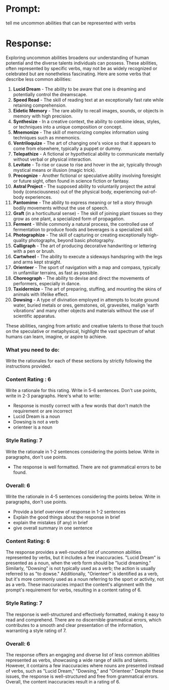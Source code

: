# Prompt:

tell me uncommon abilities that can be represented with verbs

# Response:
Exploring uncommon abilities broadens our understanding of human potential and the diverse talents individuals can possess. These abilities, often represented by specific verbs, may not be as widely recognized or celebrated but are nonetheless fascinating. Here are some verbs that describe less common abilities:

1. **Lucid Dream** - The ability to be aware that one is dreaming and potentially control the dreamscape.
2. **Speed Read** - The skill of reading text at an exceptionally fast rate while retaining comprehension.
3. **Eidetic Memory** - The rare ability to recall images, sounds, or objects in memory with high precision.
4. **Synthesize** - In a creative context, the ability to combine ideas, styles, or techniques into a unique composition or concept.
5. **Mnemonize** - The skill of memorizing complex information using techniques such as mnemonics.
6. **Ventriloquize** - The art of changing one's voice so that it appears to come from elsewhere, typically a puppet or dummy.
7. **Telepathize** - A fictional or hypothetical ability to communicate mentally without verbal or physical interaction.
8. **Levitate** - To rise or cause to rise and hover in the air, typically through mystical means or illusion (magic trick).
9. **Precognize** - Another fictional or speculative ability involving foresight or future sight, often found in science fiction or fantasy.
10. **Astral Project** - The supposed ability to voluntarily project the astral body (consciousness) out of the physical body, experiencing out-of-body experiences.
11. **Pantomime** - The ability to express meaning or tell a story through bodily movements without the use of speech.
12. **Graft** (in a horticultural sense) - The skill of joining plant tissues so they grow as one plant, a specialized form of propagation.
13. **Ferment** - While commonly a natural process, the controlled use of fermentation to produce foods and beverages is a specialized skill.
14. **Photographize** - The skill of capturing or creating exceptionally high-quality photographs, beyond basic photography.
15. **Calligraph** - The art of producing decorative handwriting or lettering with a pen or brush.
16. **Cartwheel** - The ability to execute a sideways handspring with the legs and arms kept straight.
17. **Orienteer** - The sport of navigation with a map and compass, typically in unfamiliar terrains, as fast as possible.
18. **Choreograph** - The ability to devise and direct the movements of performers, especially in dance.
19. **Taxidermize** - The art of preparing, stuffing, and mounting the skins of animals with lifelike effect.
20. **Dowsing** - A type of divination employed in attempts to locate ground water, buried metals or ores, gemstones, oil, gravesites, malign 'earth vibrations' and many other objects and materials without the use of scientific apparatus.

These abilities, ranging from artistic and creative talents to those that touch on the speculative or metaphysical, highlight the vast spectrum of what humans can learn, imagine, or aspire to achieve.


### What you need to do:
Write the rationales for each of these sections by strictly following the instructions provided.


### Content Rating : 6
Write a rationale for this rating. Write in 5-6 sentences. Don't use points, write in 2-3 paragraphs. Here's what to write:
- Response is mostly correct with a few words that don't match the requirement or are incorrect
- Lucid Dream is a noun
- Dowsing is not a verb
- orienteer is a noun
### Style Rating: 7
Write the rationale in 1-2 sentences considering the points below. Write in paragraphs, don't use points. 
- The response is well formatted. There are not grammatical errors to be found.

### Overall: 6
Write the rationale in 4-5 sentences considering the points below. Write in paragraphs, don't use points. 
- Provide a brief overview of response in 1-2 sentences
- Explain the good things about the response in brief
- explain the mistakes (if any) in brief
- give overall summary in one sentence


### Content Rating: 6
The response provides a well-rounded list of uncommon abilities represented by verbs, but it includes a few inaccuracies. "Lucid Dream" is presented as a noun, when the verb form should be "lucid dreaming." Similarly, "Dowsing" is not typically used as a verb; the action is usually referred to as "to dowse." Additionally, "Orienteer" is identified as a verb, but it's more commonly used as a noun referring to the sport or activity, not as a verb. These inaccuracies impact the content's alignment with the prompt's requirement for verbs, resulting in a content rating of 6.

### Style Rating: 7
The response is well-structured and effectively formatted, making it easy to read and comprehend. There are no discernible grammatical errors, which contributes to a smooth and clear presentation of the information, warranting a style rating of 7.

### Overall: 6
The response offers an engaging and diverse list of less common abilities represented as verbs, showcasing a wide range of skills and talents. However, it contains a few inaccuracies where nouns are presented instead of verbs, such as "Lucid Dream," "Dowsing," and "Orienteer." Despite these issues, the response is well-structured and free from grammatical errors. Overall, the content inaccuracies result in a rating of 6.


